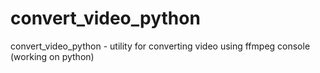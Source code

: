 # convert_video_python
convert_video_python - utility for converting video using ffmpeg console (working on python)
